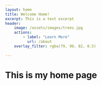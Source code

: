 ```yaml
---
layout: home 
title: Welcome Home! 
excerpt: This is a test excerpt 
header: 
    image: /assets/images/trees.jpg
    actions: 
        - label: "Learn More" 
          url: /about 
    overlay_filter: rgba(79, 99, 82, 0.5)
    
---
```


# This is my home page 